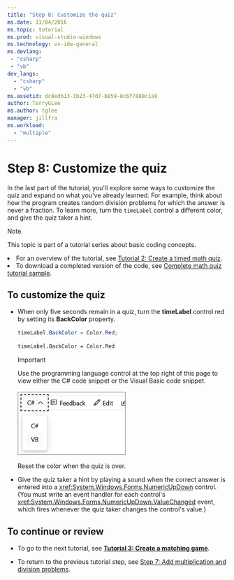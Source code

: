 ```yaml
---
title: "Step 8: Customize the quiz"
ms.date: 11/04/2016
ms.topic: tutorial
ms.prod: visual-studio-windows
ms.technology: vs-ide-general
ms.devlang:
 - "csharp"
 - "vb"
dev_langs:
  - "csharp"
  - "vb"
ms.assetid: dc8edb13-1b23-47d7-b859-8c6f7888c1a9
author: TerryGLee
ms.author: tglee
manager: jillfra
ms.workload:
  - "multiple"
---
```

# Step 8: Customize the quiz

In the last part of the tutorial, you'll explore some ways to customize the quiz and expand on what you've already learned. For example, think about how the program creates random division problems for which the answer is never a fraction. To learn more, turn the `timeLabel` control a different color, and give the quiz taker a hint.

> [!NOTE]
> This topic is part of a tutorial series about basic coding concepts. <br><li>For an overview of the tutorial, see [Tutorial 2: Create a timed math quiz](../ide/tutorial-2-create-a-timed-math-quiz.md). <br><li>To download a completed version of the code, see [Complete math quiz tutorial sample](https://code.msdn.microsoft.com/Complete-Math-Quiz-8581813c).

## To customize the quiz

- When only five seconds remain in a quiz, turn the **timeLabel** control red by setting its **BackColor** property.

  ```csharp
  timeLabel.BackColor = Color.Red;
  ```

  ```vb
  timeLabel.BackColor = Color.Red
  ```

  > [!IMPORTANT]
  > Use the programming language control at the top right of this page to view either the C# code snippet or the Visual Basic code snippet.<br><br>![Programming language control for Docs.Microsoft.com](../ide/media/docs-programming-language-control.png)

  Reset the color when the quiz is over.

- Give the quiz taker a hint by playing a sound when the correct answer is entered into a <xref:System.Windows.Forms.NumericUpDown> control. (You must write an event handler for each control's <xref:System.Windows.Forms.NumericUpDown.ValueChanged> event, which fires whenever the quiz taker changes the control's value.)

## To continue or review

- To go to the next tutorial, see **[Tutorial 3: Create a matching game](../ide/tutorial-3-create-a-matching-game.md)**.

- To return to the previous tutorial step, see [Step 7: Add multiplication and division problems](../ide/step-7-add-multiplication-and-division-problems.md).
